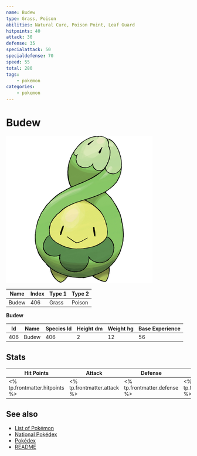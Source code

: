 ```yaml
---
name: Budew
type: Grass, Poison
abilities: Natural Cure, Poison Point, Leaf Guard
hitpoints: 40
attack: 30
defense: 35
specialattack: 50
specialdefense: 70
speed: 55
total: 280
tags:
    - pokemon
categories:
    - pokemon
---
```


# Budew


![Budew](images/406.png)

| **Name** | **Index** | **Type 1** | **Type 2** |
|----|----|----|----|
| Budew | 406 | Grass | Poison  |

**Budew** 




| **Id** | **Name** | **Species Id** | **Height dm** | **Weight hg** | **Base Experience** |
|--------|----------|----------------|------------|------------|---------------------|
| 406 | Budew | 406 | 2 | 12 | 56 |



## Stats

| **Hit Points** | **Attack** | **Defense** | **Special Attack** | **Special Defense** | **Speed** | **Total** |
|----------------|------------|-------------|--------------------|---------------------|-----------|-----------|
| <% tp.frontmatter.hitpoints %> | <% tp.frontmatter.attack %> | <% tp.frontmatter.defense %> | <% tp.frontmatter.specialattack %> | <% tp.frontmatter.specialdefense %> | <% tp.frontmatter.speed %> | <% tp.frontmatter.total %> |

## See also

- [List of Pokémon](../pokemon.md)
- [National Pokédex](../national_pokedex.md)
- [Pokédex](../pokedex.md)
- [README](../README.md)
